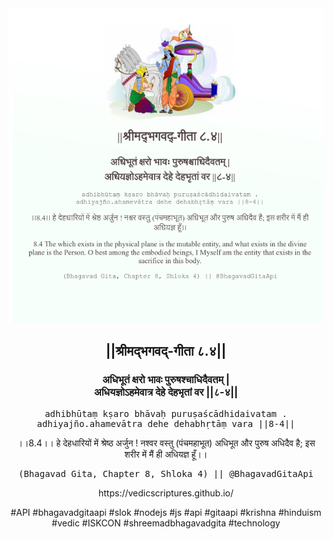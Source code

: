 <img src="../../asset/BG_8_4.png"/>
<center><h2>||श्रीमद्‍भगवद्‍-गीता ८.४||</h2>
<h3>अधिभूतं क्षरो भावः पुरुषश्चाधिदैवतम् |<br/>अधियज्ञोऽहमेवात्र देहे देहभृतां वर ||८-४||</h3>
<pre>adhibhūtaṃ kṣaro bhāvaḥ puruṣaścādhidaivatam .<br/>adhiyajño.ahamevātra dehe dehabhṛtāṃ vara ||8-4||</pre>
<p>।।8.4।। हे देहधारियों में श्रेष्ठ अर्जुन ! नश्वर वस्तु (पंचमहाभूत) अधिभूत और पुरुष अधिदैव है; इस शरीर में मैं ही अधियज्ञ हूँ।।</p>
<pre>(Bhagavad Gita, Chapter 8, Shloka 4) || @BhagavadGitaApi</pre><p>https://vedicscriptures.github.io/</p><p>#API #bhagavadgitaapi #slok #nodejs #js #api #gitaapi #krishna #hinduism #vedic #ISKCON #shreemadbhagavadgita #technology</p></center>
